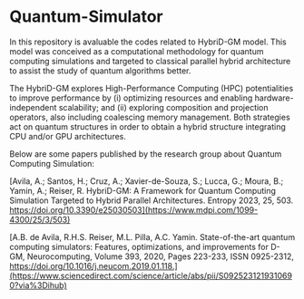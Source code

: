 # Quantum-Simulator

In this repository is avaluable the codes related to HybriD-GM model. This model was conceived as a computational methodology for quantum computing simulations and targeted to classical parallel hybrid architecture to assist the study of quantum algorithms better. 

The HybriD-GM explores High-Performance Computing (HPC) potentialities to improve performance by (i) optimizing resources and enabling hardware-independent scalability; and (ii) exploring composition and projection operators, also including coalescing memory management. Both strategies act on quantum structures in order to obtain a hybrid structure integrating CPU and/or GPU architectures.

Below are some papers published by the research group about Quantum Computing Simulation:

[Avila, A.; Santos, H.; Cruz, A.; Xavier-de-Souza, S.; Lucca, G.; Moura, B.; Yamin, A.; Reiser, R. HybriD-GM: A Framework for Quantum Computing Simulation Targeted to Hybrid Parallel Architectures. Entropy 2023, 25, 503. https://doi.org/10.3390/e25030503](https://www.mdpi.com/1099-4300/25/3/503)

[A.B. de Avila, R.H.S. Reiser, M.L. Pilla, A.C. Yamin. State-of-the-art quantum computing simulators: Features, optimizations, and improvements for D-GM,
Neurocomputing, Volume 393, 2020, Pages 223-233, ISSN 0925-2312, https://doi.org/10.1016/j.neucom.2019.01.118.](https://www.sciencedirect.com/science/article/abs/pii/S0925231219310690?via%3Dihub)
